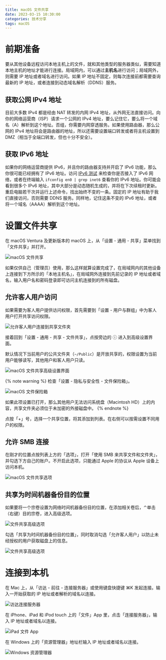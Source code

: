 ```yaml
---
title: macOS 文件共享
date: 2023-03-15 10:30:00
categories: 技术分享
tags: macOS
---
```


# 前期准备

要从其他设备远程访问本地主机上的文件，就和其他类型的服务器类似，需要知道本地主机的地址才能进行连接。局域网内，可以通过**主机名**进行访问；局域网外，则需要 IP 地址或者域名进行访问。如果 IP 地址不固定，则每次连接前都需要查询最新的 IP 地址，或者连接到动态域名解析（DDNS）服务。

## 获取公网 IPv4 地址

目前大多数 IPv4 都是经由 NAT 转发的内网 IPv4 地址，从外网无法直接访问。向你的网络运营商（ISP）请求一个公网的 IPv4 地址，要么记住它，要么将一个域名（A）解析到这个地址。否组，你需要内网穿透服务。如果使用路由器，那么公网的 IPv4 地址将会是路由器的地址，所以还需要设置端口转发或者将主机设置到 DMZ（相当于全端口转发，但也十分不安全）。

## 获取 IPv6 地址

如果你的网络运营商提供 IPv6，并且你的路由器支持并开启了 IPv6 功能，那么你很可能已经拥有了 IPv6 地址。访问 [IPv6 测试](http://test-ipv6.com/) 来检查你是否接入了 IPv6 网络，或者在终端输入 `ifconfig en0 | grep inet6` 查看你的 IPv6 地址。你可能会看到很多个 IPv6 地址，其中大部分是动态随机生成的，并将在下次续租时更新。重启电脑若干次并运行上述命令，找出始终不变的一条。固定的 IP 地址有助于我们直接访问，否则需要 DDNS 服务。同样地，记住这条不变的 IPv6 地址，或者将一个域名（AAAA）解析到这个地址。

# 设置文件共享

在 macOS Ventura 及更新版本的 macOS 上，从「设置 - 通用 - 共享」菜单找到「文件共享」并打开。

![macOS 文件共享](macOS-File-Share.png)

如果仅供自己（管理员）使用，那么这样就算设置完成了，在局域网内的其他设备上连接到下方所示的「本地主机名」，在局域网外连接到先前记录的 IP 地址或者域名，输入用户名和密码登录即可访问主机连接到的所有磁盘。

## 允许客人用户访问

如果需要为客人用户提供访问权限，首先需要到「设置 - 用户与群组」中为客人用户打开共享访问权限。

![允许客人用户连接到共享文件夹](Allow-Guest-Access-Shared-Folder.png)

接着回到「设置 - 通用 - 共享 - 文件共享」，点按旁边的 ⓘ 进入到高级设置界面。

默认情况下当前用户的公共文件夹（`~/Public`）是开放共享的，权限设置为当前用户能够读写，其他用户和客人用户只读。

![macOS 文件共享高级设置界面](macOS-File-Share-Info.png)

{% note warning %}
检查「设置 - 隐私与安全性 - 文件保险箱」。

![macOS 文件保险箱](macOS-File-Vault.png)

如果此项设置已打开，那么其他用户无法访问系统盘（Macintosh HD）上的内容，共享文件夹必须位于未加密的外接磁盘中。
{% endnote %}

点按「+」号，选择一个共享位置，将其添加到列表。在右侧可以按需设置不同用户的权限。

## 允许 SMB 连接

在刚才的位置点按列表上方的「选项」，打开「使用 SMB 来共享文件和文件夹」，并勾选下方自己的账户。不开启此选项，只能通过 Apple 的协议从 Apple 设备上访问本机。

![macOS 文件共享选项](macOS-File-Share-Info-SMB.png)

## 共享为时间机器备份目的位置

如果要将一个宗卷设置为网络时间机器备份目的位置，在添加相关卷后，⌃单击（右键）目的宗卷，进入高级选项。

![文件共享高级选项](macOS-File-Share-Info-Right-Menu.png)

勾选「共享为时间机器备份目的位置」，同时取消勾选「允许客人用户」以防止未经授权的用户获取磁盘上的信息。

![文件共享高级选项](macOS-File-Share-Info-Advanced-Option.png)

# 连接到本机

在 Mac 上，从「访达 - 前往 - 连接服务器」或使用键盘快捷键 ⌘K 发起连接。输入一开始获取的 IP 地址或者解析的域名以连接。

![访达连接服务器](Finder-Connect-to-Server.png)

在 iPhone、iPad 和 iPod touch 上的「文件」App 里，点击「连接服务器」，输入 IP 地址或者域名以连接。

![iPad 文件 App](iPad-File-App.png)

在 Windows 上的「资源管理器」地址栏输入 IP 地址或者域名以连接。

![Windows 资源管理器](Windows-Explorer.png)